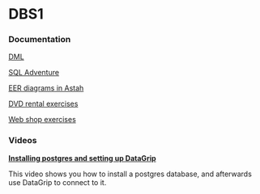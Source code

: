 ﻿# DBS1

### Documentation

[DML](Tutorials/DML/Page.html)

[SQL Adventure](Tutorials/SQLAdventure/Page.html)

[EER diagrams in Astah](Tutorials/EERDiagramInAstah/Page.html)

[DVD rental exercises](Tutorials/DvdRentalExercises/Page.html)

[Web shop exercises](Tutorials/WebshopExercises/Page.html)

### Videos

**[Installing postgres and setting up DataGrip](https://youtu.be/EX81bDA-mkA)**

This video shows you how to install a postgres database, and afterwards use DataGrip to connect to it.